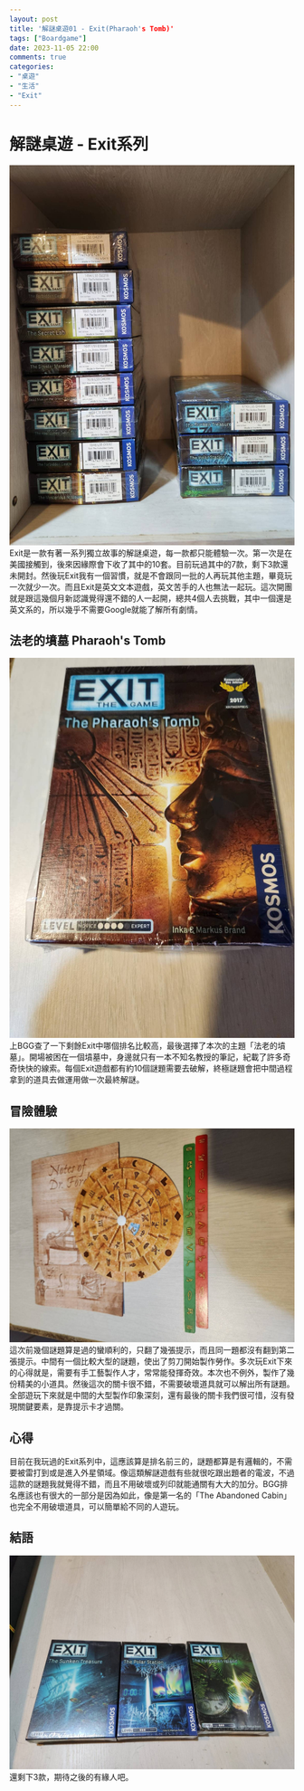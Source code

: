 ```yaml
---
layout: post
title: '解謎桌遊01 - Exit(Pharaoh's Tomb)'
tags: ["Boardgame"]
date: 2023-11-05 22:00
comments: true
categories: 
- "桌遊"
- "生活"
- "Exit"
---
```

# 解謎桌遊 - Exit系列
![](/wp-content/uploads/2023/11/2023-11-05-1.jpg)
Exit是一款有著一系列獨立故事的解謎桌遊，每一款都只能體驗一次。第一次是在美國接觸到，後來因緣際會下收了其中的10套。目前玩過其中的7款，剩下3款還未開封。然後玩Exit我有一個習慣，就是不會跟同一批的人再玩其他主題，畢竟玩一次就少一次。而且Exit是英文文本遊戲，英文苦手的人也無法一起玩。這次開團就是跟這幾個月新認識覺得還不錯的人一起開，總共4個人去挑戰，其中一個還是英文系的，所以幾乎不需要Google就能了解所有劇情。

## 法老的墳墓 Pharaoh's Tomb
![](/wp-content/uploads/2023/11/2023-11-05-2.jpg)
上BGG查了一下剩餘Exit中哪個排名比較高，最後選擇了本次的主題「法老的墳墓」。開場被困在一個墳墓中，身邊就只有一本不知名教授的筆記，紀載了許多奇奇快快的線索。每個Exit遊戲都有約10個謎題需要去破解，終極謎題會把中間過程拿到的道具去做運用做一次最終解謎。

 <!--more-->

## 冒險體驗
![](/wp-content/uploads/2023/11/2023-11-05-3.jpg)
這次前幾個謎題算是過的蠻順利的，只翻了幾張提示，而且同一題都沒有翻到第二張提示。中間有一個比較大型的謎題，使出了剪刀開始製作勞作。多次玩Exit下來的心得就是，需要有手工藝製作人才，常常能發揮奇效。本次也不例外，製作了幾份精美的小道具。然後這次的關卡很不錯，不需要破壞道具就可以解出所有謎題。全部遊玩下來就是中間的大型製作印象深刻，還有最後的關卡我們很可惜，沒有發現關鍵要素，是靠提示卡才過關。

## 心得
目前在我玩過的Exit系列中，這應該算是排名前三的，謎題都算是有邏輯的，不需要被雷打到或是進入外星領域。像這類解謎遊戲有些就很吃跟出題者的電波，不過這款的謎題我就覺得不錯，而且不用破壞或列印就能通關有大大的加分。BGG排名應該也有很大的一部分是因為如此，像是第一名的「The Abandoned Cabin」也完全不用破壞道具，可以簡單給不同的人遊玩。

## 結語
![](/wp-content/uploads/2023/11/2023-11-05-4.jpg)
還剩下3款，期待之後的有緣人吧。